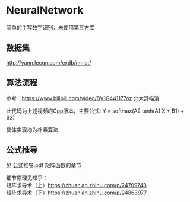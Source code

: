 # NeuralNetwork
简单的手写数字识别，未使用第三方库

## 数据集
http://yann.lecun.com/exdb/mnist/

## 算法流程
参考：https://www.bilibili.com/video/BV1G441177oz @大野喵渣

此代码为上述视频的Cpp版本，主要公式: Y = softmax(A2 tanh(A1 X + B1) + B2)

具体实现均为朴素算法

## 公式推导

见 公式推导.pdf 矩阵函数的章节

细节原理见知乎：  
矩阵求导术（上）https://zhuanlan.zhihu.com/p/24709748  
矩阵求导术（下）https://zhuanlan.zhihu.com/p/24863977



